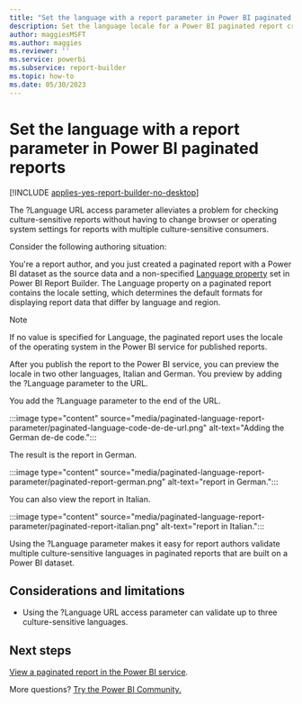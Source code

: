 ```yaml
---
title: "Set the language with a report parameter in Power BI paginated reports"
description: Set the language locale for a Power BI paginated report created from a Power BI dataset.
author: maggiesMSFT
ms.author: maggies
ms.reviewer: ''
ms.service: powerbi
ms.subservice: report-builder
ms.topic: how-to
ms.date: 05/30/2023
---
```


# Set the language with a report parameter in Power BI paginated reports

[!INCLUDE [applies-yes-report-builder-no-desktop](../includes/applies-yes-report-builder-no-desktop.md)] 

The ?Language URL access parameter alleviates a problem for checking culture-sensitive reports without having to change browser or operating system settings for reports with multiple culture-sensitive consumers.

Consider the following authoring situation:

You're a report author, and you just created a paginated report with a Power BI dataset as the source data and a non-specified [Language property](/reporting-services/report-design/set-the-locale-for-a-report-or-text-box-reporting-services) set in Power BI Report Builder. The Language property on a paginated report contains the locale setting, which determines the default formats for displaying report data that differ by language and region.

> [!NOTE]
> If no value is specified for Language, the paginated report uses the locale of the operating system in the Power BI service for published reports.

After you publish the report to the Power BI service, you can preview the locale in two other languages, Italian and German. You preview by adding the ?Language parameter to the URL.

You add the ?Language parameter to the end of the URL.

:::image type="content" source="media/paginated-language-report-parameter/paginated-language-code-de-de-url.png" alt-text="Adding the German de-de code.":::

The result is the report in German.

:::image type="content" source="media/paginated-language-report-parameter/paginated-report-german.png" alt-text="report in German.":::

You can also view the report in Italian.

:::image type="content" source="media/paginated-language-report-parameter/paginated-report-italian.png" alt-text="report in Italian.":::

Using the ?Language parameter makes it easy for report authors validate multiple culture-sensitive languages in paginated reports that are built on a Power BI dataset.

## Considerations and limitations

- Using the ?Language URL access parameter can validate up to three culture-sensitive languages.

## Next steps

[View a paginated report in the Power BI service](../consumer/paginated-reports-view-power-bi-service.md).

More questions? [Try the Power BI Community.](https://community.powerbi.com/)
